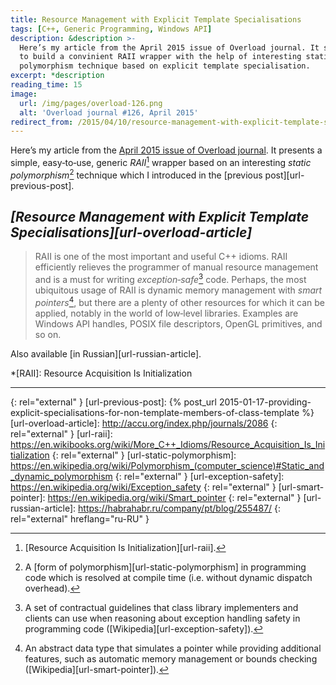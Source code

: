 ```yaml
---
title: Resource Management with Explicit Template Specialisations
tags: [C++, Generic Programming, Windows API]
description: &description >-
  Here’s my article from the April 2015 issue of Overload journal. It shows how
  to build a convinient RAII wrapper with the help of interesting static
  polymorphism technique based on explicit template specialisation.
excerpt: *description
reading_time: 15
image:
  url: /img/pages/overload-126.png
  alt: 'Overload journal #126, April 2015'
redirect_from: /2015/04/10/resource-management-with-explicit-template-specializations/
---
```


Here’s my article from the
[April 2015 issue of Overload journal][url-overload]. It presents a simple,
easy‐to‐use, generic _RAII_[^fn-raii] wrapper based on an interesting _static
polymorphism_[^fn-static-polymorphism] technique which I introduced in the
[previous post][url-previous-post].

## <cite>[Resource Management with Explicit Template Specialisations][url-overload-article]</cite>

> RAII is one of the most important and useful C++ idioms. RAII efficiently
relieves the programmer of manual resource management and is a must for writing
_exception‐safe_[^fn-exception-safety] code. Perhaps, the most ubiquitous usage
of RAII is dynamic memory management with _smart pointers_[^fn-smart-pointer],
but there are a plenty of other resources for which it can be applied, notably
in the world of low‐level libraries. Examples are Windows API handles, POSIX
file descriptors, OpenGL primitives, and so on.

Also available [in Russian][url-russian-article].

*[RAII]: Resource Acquisition Is Initialization

---

[^fn-raii]: [Resource Acquisition Is Initialization][url-raii].

[^fn-static-polymorphism]:
    A [form of polymorphism][url-static-polymorphism] in programming code which
    is resolved at compile time (i.e. without dynamic dispatch overhead).

[^fn-exception-safety]:
    A set of contractual guidelines that class library implementers and clients
    can use when reasoning about exception handling safety in programming code
    ([Wikipedia][url-exception-safety]).

[^fn-smart-pointer]:
    An abstract data type that simulates a pointer while providing additional
    features, such as automatic memory management or bounds checking
    ([Wikipedia][url-smart-pointer]).

[url-overload]: http://accu.org/index.php/journals/c348/
{: rel="external" }
[url-previous-post]: {% post_url 2015-01-17-providing-explicit-specialisations-for-non-template-members-of-class-template %}
[url-overload-article]: http://accu.org/index.php/journals/2086
{: rel="external" }
[url-raii]: https://en.wikibooks.org/wiki/More_C++_Idioms/Resource_Acquisition_Is_Initialization
{: rel="external" }
[url-static-polymorphism]: https://en.wikipedia.org/wiki/Polymorphism_(computer_science)#Static_and_dynamic_polymorphism
{: rel="external" }
[url-exception-safety]: https://en.wikipedia.org/wiki/Exception_safety
{: rel="external" }
[url-smart-pointer]: https://en.wikipedia.org/wiki/Smart_pointer
{: rel="external" }
[url-russian-article]: https://habrahabr.ru/company/pt/blog/255487/
{: rel="external" hreflang="ru-RU" }

